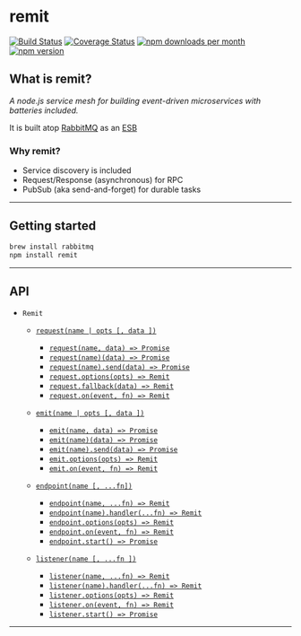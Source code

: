 # remit

[![Build Status](https://travis-ci.org/jpwilliams/remit.svg?branch=master)](https://travis-ci.org/jpwilliams/remit) [![Coverage Status](https://coveralls.io/repos/github/jpwilliams/remit/badge.svg?branch=master)](https://coveralls.io/github/jpwilliams/remit?branch=v2) [![npm downloads per month](https://img.shields.io/npm/dm/remit.svg)](https://www.npmjs.com/package/remit) [![npm version](https://img.shields.io/npm/v/remit.svg)](https://www.npmjs.com/package/remit)

## What is remit?

*A node.js service mesh for building event-driven microservices with batteries included.*

It is built atop [RabbitMQ](http://www.rabbitmq.com) as an [ESB](https://en.wikipedia.org/wiki/Enterprise_service_bus)

### Why remit?
- Service discovery is included
- Request/Response (asynchronous) for RPC
- PubSub (aka send-and-forget) for durable tasks

---

## Getting started
``` sh
brew install rabbitmq
npm install remit
```

---

## API

- `Remit`
  - [`request(name | opts [, data ])`](#request)
    - [`request(name, data) => Promise`](#request_curry)
    - [`request(name)(data) => Promise`](#request_curry)
    - [`request(name).send(data) => Promise`](#request_send)
    - [`request.options(opts) => Remit`](#request_options)
    - [`request.fallback(data) => Remit`](#request_fallback)
    - [`request.on(event, fn) => Remit`]()

  - [`emit(name | opts [, data ])`](#emit)
    - [`emit(name, data) => Promise`](#emit_invoke)
    - [`emit(name)(data) => Promise`](#emit_curry)
    - [`emit(name).send(data) => Promise`](#emit_send)
    - [`emit.options(opts) => Remit`](#emit_options)
    - [`emit.on(event, fn) => Remit`]()

  - [`endpoint(name [, ...fn])`](#endpoint)
    - [`endpoint(name, ...fn) => Remit`](#endpoint_invoke)
    - [`endpoint(name).handler(...fn) => Remit`](#endpoint_handle)
    - [`endpoint.options(opts) => Remit`](#endpoint_options)
    - [`endpoint.on(event, fn) => Remit`]()
    - [`endpoint.start() => Promise`](#endpoint_start)

  - [`listener(name [, ...fn ])`](#listener)
    - [`listener(name, ...fn) => Remit`](#listener_invoke)
    - [`listener(name).handler(...fn) => Remit`](#listener_invoke)
    - [`listener.options(opts) => Remit`](#listener_options)
    - [`listener.on(event, fn) => Remit`]()
    - [`listener.start() => Promise`](#listener_start)
---
